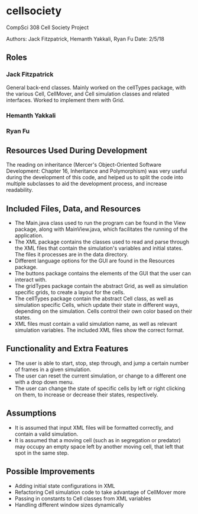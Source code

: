 # cellsociety

CompSci 308 Cell Society Project

Authors: Jack Fitzpatrick, Hemanth Yakkali, Ryan Fu
Date: 2/5/18

## Roles
### Jack Fitzpatrick
General back-end classes. Mainly worked on the cellTypes package, with the various Cell, CellMover, and Cell simulation classes and related interfaces. Worked to implement them with Grid. 
### Hemanth Yakkali

### Ryan Fu

## Resources Used During Development
The reading on inheritance (Mercer's Object-Oriented Software Development: Chapter 16, Inheritance and Polymorphism) was very useful during the development of this code, and helped us to split the code into multiple subclasses to aid the development process, and increase readability.

## Included Files, Data, and Resources
 * The Main.java class used to run the program can be found in the View package, along with MainView.java, which facilitates the running of the application.
 * The XML package contains the classes used to read and parse through the XML files that contain the simulation's variables and initial states. The files it processes are in the data directory.
 * Different language options for the GUI are found in the Resources package.
 * The buttons package contains the elements of the GUI that the user can interact with.
 * The gridTypes package contain the abstract Grid, as well as simulation specific grids, to create a layout for the cells.
 * The cellTypes package contain the abstract Cell class, as well as simulation specific Cells, which update their state in different ways, depending on the simulation. Cells control their own color based on their states.
 * XML files must contain a valid simulation name, as well as relevant simulation variables. The included XML files show the correct format.
 
## Functionality and Extra Features
 * The user is able to start, stop, step through, and jump a certain number of frames in a given simulation. 
 * The user can reset the current simulation, or change to a different one with a drop down menu.
 * The user can change the state of specific cells by left or right clicking on them, to increase or decrease their states, respectively.

## Assumptions
 * It is assumed that input XML files will be formatted correctly, and contain a valid simulation.
 * It is assumed that a moving cell (such as in segregation or predator) may occupy an empty space left by another moving cell, that left that spot in the same step.

## Possible Improvements
 * Adding initial state configurations in XML
 * Refactoring Cell simulation code to take advantage of CellMover more
 * Passing in constants to Cell classes from XML variables
 * Handling different window sizes dynamically